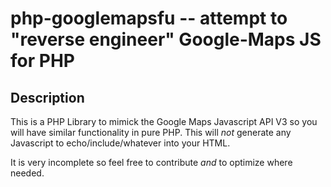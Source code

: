 php-googlemapsfu -- attempt to "reverse engineer" Google-Maps JS for PHP
========================================================================

## Description

This is a PHP Library to mimick the Google Maps Javascript API V3 so you will
have similar functionality in pure PHP. This will _not_ generate any Javascript
to echo/include/whatever into your HTML. 

It is very incomplete so feel free to contribute _and_ to optimize where needed.
